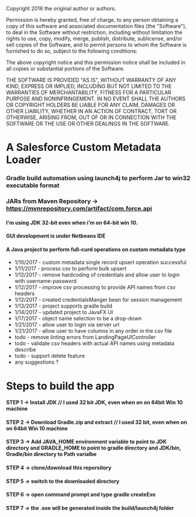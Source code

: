 Copyright 2016 the original author or authors.

Permission is hereby granted, free of charge, to any person obtaining a copy of this software and associated documentation files (the "Software"), to deal in the Software without restriction, including without limitation the rights to use, copy, modify, merge, publish, distribute, sublicense, and/or sell copies of the Software, and to permit persons to whom the Software is furnished to do so, subject to the following conditions:

The above copyright notice and this permission notice shall be included in all copies or substantial portions of the Software.

THE SOFTWARE IS PROVIDED "AS IS", WITHOUT WARRANTY OF ANY KIND, EXPRESS OR IMPLIED, INCLUDING BUT NOT LIMITED TO THE WARRANTIES OF MERCHANTABILITY, FITNESS FOR A PARTICULAR PURPOSE AND NONINFRINGEMENT. IN NO EVENT SHALL THE AUTHORS OR COPYRIGHT HOLDERS BE LIABLE FOR ANY CLAIM, DAMAGES OR OTHER LIABILITY, WHETHER IN AN ACTION OF CONTRACT, TORT OR OTHERWISE, ARISING FROM, OUT OF OR IN CONNECTION WITH THE SOFTWARE OR THE USE OR OTHER DEALINGS IN THE SOFTWARE.

# A Salesforce Custom Metadata Loader
### Gradle build automation using launch4j to perform Jar to win32 executable format
### JARs from Maven Repository -> https://mvnrepository.com/artifact/com.force.api
#### I'm using JDK 32-bit even when i'm on 64-bit win 10. 
#### GUI development is under Netbeans IDE

#### A Java project to perform full-curd operations on custom metadata type

* 1/10/2017 - custom metadata single record upsert operation successful
* 1/11/2017 - process csv to perform bulk upsert
* 1/12/2017 - remove hardcoding of credentials and allow user to login with username-password
* 1/12/2017 - improve csv processing to provide API names from csv headers
* 1/12/2017 - created credentialsManger bean for session management
* 1/13/2017 - project supports gradle build
* 1/14/2017 - updated project to JavaFX UI
* 1/17/2017 - object name selection to be a drop-down
* 1/21/2017 - allow user to login via server url
* 1/21/2017 - allow user to have columns in any order in the csv file
* todo - remove linting errors from LandingPageUIController
* todo - validate csv headers with actual API names using metadata describe
* todo - support delete feature
* any suggestions ?

# Steps to build the app
#### STEP 1 -> Install JDK // I used 32 bit JDK, even when on on 64bit Win 10 machine
#### STEP 2 -> Download Gradle.zip and extract // I used 32 bit, even when on on 64bit Win 10 machine
#### STEP 3 -> Add JAVA_HOME environment variable to point to JDK directory and GRADLE_HOME to point to gradle directory and JDK/bin, Gradle/bin directory to Path varialbe
#### STEP 4 -> clone/download this reporsitory
#### STEP 5 -> switch to the downloaded directory
#### STEP 6 -> open command prompt and type gradle createExe
#### STEP 7 -> the .exe will be generated inside the build/launch4j folder